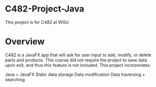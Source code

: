 # C482-Project-Java
This project is for C482 at WGU

# Overview
C482 is a JavaFX app that will ask for user input to add, modify, or delete parts and products. This course did not require the project to save data upon exit, and thus this feature is not included. This project incorporates:

Java + JavaFX
Static data storage
Data modification
Data traversing + searching
